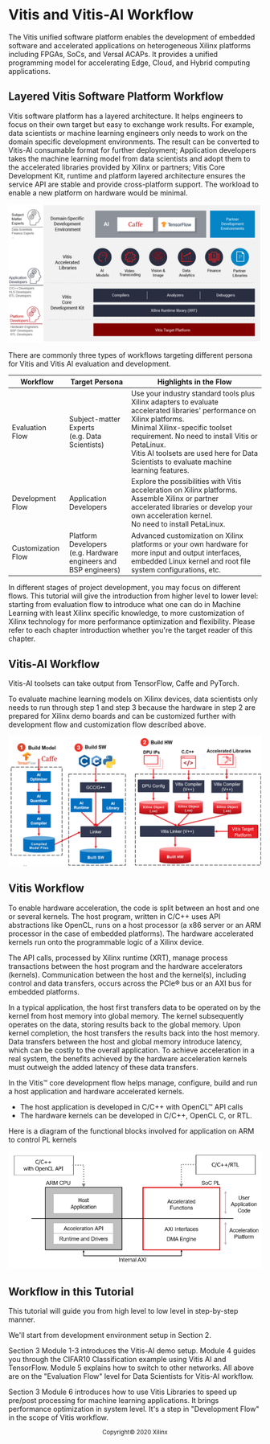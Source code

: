 # Vitis and Vitis-AI Workflow

The Vitis unified software platform enables the development of embedded software and accelerated applications on heterogeneous Xilinx platforms including FPGAs, SoCs, and Versal ACAPs. It provides a unified programming model for accelerating Edge, Cloud, and Hybrid computing applications.

## Layered Vitis Software Platform Workflow

Vitis software platform has a layered architecture. It helps engineers to focus on their own target but easy to exchange work results. For example, data scientists or machine learning engineers only needs to work on the domain specific development environments. The result can be converted to Vitis-AI consumable format for further deployment; Application developers takes the machine learning model from data scientists and adopt them to the accelerated libraries provided by Xilinx or partners; Vitis Core Development Kit, runtime and platform layered architecture ensures the service API are stable and provide cross-platform support. The workload to enable a new platform on hardware would be minimal.

![](./images/persona.png)

There are commonly three types of workflows targeting different persona for Vitis and Vitis AI evaluation and development.

| Workflow           | Target Persona                                               | Highlights in the Flow                                       |
| ------------------ | ------------------------------------------------------------ | ------------------------------------------------------------ |
| Evaluation Flow    | Subject-matter Experts<br />(e.g. Data Scientists)           | Use your industry standard tools plus Xilinx adapters to evaluate accelerated libraries' performance on Xilinx platforms. <br />Minimal Xilinx-specific toolset requirement. No need to install Vitis or PetaLinux.<br />Vitis AI toolsets are used here for Data Scientists to evaluate machine learning features. |
| Development Flow   | Application Developers                                       | Explore the possibilities with Vitis acceleration on Xilinx platforms. Assemble Xilinx or partner accelerated libraries or develop your own acceleration kernel. <br />No need to install PetaLinux. |
| Customization Flow | Platform Developers<br />(e.g. Hardware engineers and BSP engineers) | Advanced customization on Xilinx platforms or your own hardware for more input and output interfaces, embedded Linux kernel and root file system configurations, etc. |

In different stages of project development, you may focus on different flows. This tutorial will give the introduction from higher level to lower level: starting from evaluation flow to introduce what one can do in Machine Learning with least Xilinx specific knowledge, to more customization of Xilinx technology for more performance optimization and flexibility. Please refer to each chapter introduction whether you're the target reader of this chapter.

## Vitis-AI Workflow

Vitis-AI toolsets can take output from TensorFlow, Caffe and PyTorch. 

To evaluate machine learning models on Xilinx devices, data scientists only needs to run through step 1 and step 3  because the hardware in step 2 are prepared for Xilinx demo boards and can be customized further with development flow and customization flow described above.

![](./images/vitis_ai_workflow.png)

## Vitis Workflow

To enable hardware acceleration, the code is split between an host  and one or several kernels.  The host program, written in C/C++ uses API abstractions like OpenCL, runs on a host processor (a x86 server or an  ARM processor in the case of embedded platforms).  The hardware  accelerated kernels run onto the programmable logic of a Xilinx device.

The API calls, processed by Xilinx runtime (XRT), manage process  transactions between the host program and the hardware accelerators  (kernels). Communication between the host and the kernel(s), including  control and data transfers, occurs across the PCIe® bus or an AXI bus  for embedded platforms.

In a typical application, the host first transfers data to be  operated on by the kernel from host memory into global memory. The  kernel subsequently operates on the data, storing results back to the  global memory. Upon kernel completion, the host transfers the results  back into the host memory. Data transfers between the host and global  memory introduce latency, which can be costly to the overall  application. To achieve acceleration in a real system, the benefits  achieved by the hardware acceleration kernels must outweigh the added  latency of these data transfers.

In the Vitis™ core development flow helps manage, configure, build and run a host application and hardware accelerated kernels.

- The host application is developed in C/C++ with OpenCL™ API calls
- The hardware kernels can be developed in C/C++, OpenCL C, or RTL.

Here is a diagram of the functional blocks involved for application on ARM to control PL kernels

![](./images/vitis_soc.png)

## Workflow in this Tutorial

This tutorial will guide you from high level to low level in step-by-step manner. 

We'll start from development environment setup in Section 2.

Section 3 Module 1-3 introduces the Vitis-AI demo setup. Module 4 guides you through the CIFAR10 Classification example using Vitis AI and TensorFlow. Module 5 explains how to switch to other networks. All above are on the "Evaluation Flow" level for Data Scientists for Vitis-AI workflow. 

Section 3 Module 6 introduces how to use Vitis Libraries to speed up pre/post processing for machine learning applications. It brings performance optimization in system level. It's a step in "Development Flow" in the scope of Vitis workflow.



<p align="center"><sup>Copyright&copy; 2020 Xilinx</sup></p>
